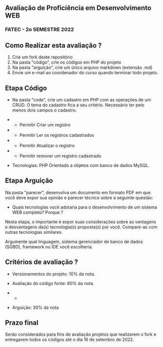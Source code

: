 ## Avaliação de Proficiência em Desenvolvimento WEB


### FATEC - 2o SEMESTRE 2022


## Como Realizar esta avaliação ?

1. Crie um fork deste repositório
2. Na pasta "código", crie os códigos em PHP do projeto
3. Na pasta "arguição", crie um único arquivo markdown (extensão .md)
4. Envie um e-mail ao coordenador do curso quando terminar todo projeto.

## Etapa Código

- Na pasta "code", crie um cadastro em PHP com as operações de um CRUD. O tema do cadastro fica a seu critério. Necessário ter pelo menos dois campos o cadastro.

- - Permitir Criar um registro
- - Permitir Ler os registros cadastrados
- - Permitir Atualizar o registro
- - Permitir remover um registro cadastrado

- Tecnologias: PHP Orientado a objetos com banco de dados MySQL.

## Etapa Arguição

Na pasta "parecer", desenvolva um documento em formato PDF em que você deve expor sua opinião e parecer técnico sobre a seguinte questão: 

- Quais tecnologias você adotaria para o desenvolvimento de um sistema WEB completo? Porque ? 

Nesta etapa, o importante é expor suas considerações sobre as vantagens e desvantagens da(s) tecnologia(s) proposta(s) por você. Compare-as com outras tecnologias similares. 

Argumente qual linguagem, sistema gerenciador de banco de dados (SGBD), framework ou IDE você escolheria.

## Critérios de avaliação ?

- Versionamentos do projeto: 10% da nota.

- Avaliação do código fonte: 60% da nota.
- - 
- Arguição: 30% da nota 

## Prazo final

Serão considerados para fins de avaliação projetos que realizarem o fork e entregarem todos os códigos até o dia 16 de setembro de 2022.
